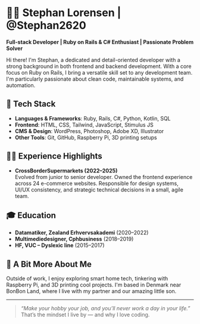 # 👨‍💻 Stephan Lorensen | @Stephan2620

**Full-stack Developer | Ruby on Rails & C# Enthusiast | Passionate Problem Solver**

Hi there! I'm Stephan, a dedicated and detail-oriented developer with a strong background in both frontend and backend development. With a core focus on Ruby on Rails, I bring a versatile skill set to any development team. I'm particularly passionate about clean code, maintainable systems, and automation.

## 🔧 Tech Stack
- **Languages & Frameworks**: Ruby, Rails, C#, Python, Kotlin, SQL  
- **Frontend**: HTML, CSS, Tailwind, JavaScript, Stimulus JS  
- **CMS & Design**: WordPress, Photoshop, Adobe XD, Illustrator  
- **Other Tools**: Git, GitHub, Raspberry Pi, 3D printing setups

## 👨‍💼 Experience Highlights
- **CrossBorderSupermarkets (2022–2025)**  
  Evolved from junior to senior developer. Owned the frontend experience across 24 e-commerce websites. Responsible for design systems, UI/UX consistency, and strategic technical decisions in a small, agile team.

## 🎓 Education
- **Datamatiker, Zealand Erhvervsakademi** (2020–2022)  
- **Multimediedesigner, Cphbusiness** (2018–2019)  
- **HF, VUC – Dyslexic line** (2015–2017)

## 📌 A Bit More About Me
Outside of work, I enjoy exploring smart home tech, tinkering with Raspberry Pi, and 3D printing cool projects. I'm based in Denmark near BonBon Land, where I live with my partner and our amazing little son.

---

> *“Make your hobby your job, and you’ll never work a day in your life.”*  
That’s the mindset I live by — and why I love coding.
